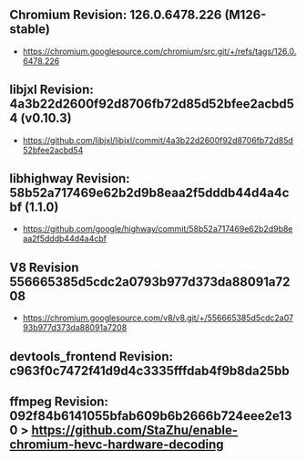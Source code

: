 
## Chromium Revision: 126.0.6478.226 (M126-stable)
 - https://chromium.googlesource.com/chromium/src.git/+/refs/tags/126.0.6478.226

## libjxl Revision: 4a3b22d2600f92d8706fb72d85d52bfee2acbd54 (v0.10.3)

 - https://github.com/libjxl/libjxl/commit/4a3b22d2600f92d8706fb72d85d52bfee2acbd54

## libhighway Revision: 58b52a717469e62b2d9b8eaa2f5dddb44d4a4cbf (1.1.0)

 - https://github.com/google/highway/commit/58b52a717469e62b2d9b8eaa2f5dddb44d4a4cbf

## V8 Revision 556665385d5cdc2a0793b977d373da88091a7208

 - https://chromium.googlesource.com/v8/v8.git/+/556665385d5cdc2a0793b977d373da88091a7208

## devtools_frontend Revision: c963f0c7472f41d9d4c3335fffdab4f9b8da25bb

## ffmpeg Revision: 092f84b6141055bfab609b6b2666b724eee2e130 > https://github.com/StaZhu/enable-chromium-hevc-hardware-decoding

